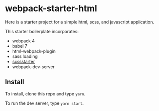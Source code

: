 # webpack-starter-html

Here is a starter project for a simple html, scss, and javascript application.

This starter boilerplate incorporates:

* webpack 4
* babel 7
* html-webpack-plugin
* sass loading
* [scssstarter](https://github.com/johnfyoung/scssstarter)
* webpack-dev-server

## Install

To install, clone this repo and type `yarn`.

To run the dev server, type `yarn start`.